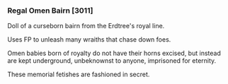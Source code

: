 ### Regal Omen Bairn [3011]

Doll of a curseborn bairn from the Erdtree's royal line.

Uses FP to unleash many wraiths that chase down foes.

Omen babies born of royalty do not have their horns excised, but instead are kept underground, unbeknownst to anyone, imprisoned for eternity.

These memorial fetishes are fashioned in secret.